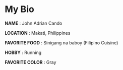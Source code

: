 # My Bio

**NAME** : John Adrian Cando

**LOCATION** : Makati, Philippines

**FAVORITE FOOD** : Sinigang na baboy (Filipino Cuisine)

**HOBBY** : Running

**FAVORITE COLOR** : Gray
